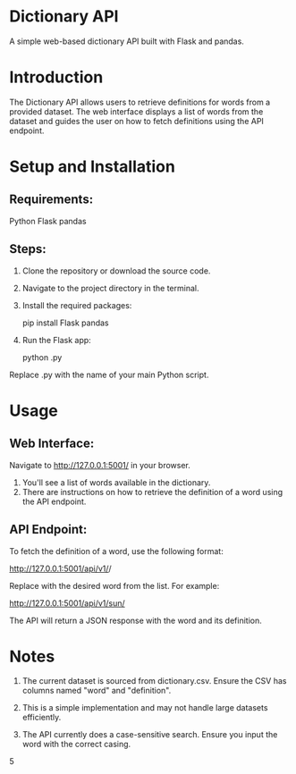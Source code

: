 # Dictionary API
A simple web-based dictionary API built with Flask and pandas.

# Introduction
The Dictionary API allows users to retrieve definitions for words from a provided dataset. The web interface displays a list of words from the dataset and guides the user on how to fetch definitions using the API endpoint.

# Setup and Installation
## Requirements:
Python
Flask
pandas

## Steps:

1. Clone the repository or download the source code.

2. Navigate to the project directory in the terminal.

3. Install the required packages:

   pip install Flask pandas

4. Run the Flask app:

   python <filename>.py

  Replace <filename>.py with the name of your main Python script.

# Usage
## Web Interface:

Navigate to http://127.0.0.1:5001/ in your browser.

1. You'll see a list of words available in the dictionary.
2. There are instructions on how to retrieve the definition of a word using the API endpoint.
   
## API Endpoint:

To fetch the definition of a word, use the following format:

http://127.0.0.1:5001/api/v1/<word>/

Replace <word> with the desired word from the list. For example:

http://127.0.0.1:5001/api/v1/sun/

The API will return a JSON response with the word and its definition.

# Notes

1. The current dataset is sourced from dictionary.csv. Ensure the CSV has columns named "word" and "definition".
   
2. This is a simple implementation and may not handle large datasets efficiently.
   
3. The API currently does a case-sensitive search. Ensure you input the word with the correct casing.

5
